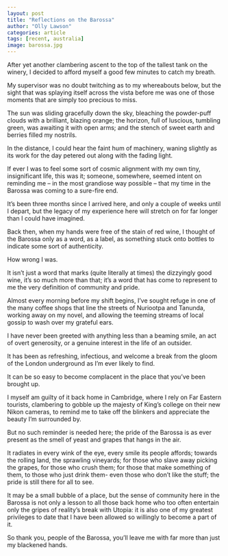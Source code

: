 ```yaml
---
layout: post
title: "Reflections on the Barossa"
author: "Olly Lawson"
categories: article
tags: [recent, australia]
image: barossa.jpg
---
```



After yet another clambering ascent to the top of the tallest tank on the winery, I decided to afford myself a good few minutes to catch my breath.

My supervisor was no doubt twitching as to my whereabouts below, but the sight that was splaying itself across the vista before me was one of those moments that are simply too precious to miss.

The sun was sliding gracefully down the sky, bleaching the powder-puff clouds with a brilliant, blazing orange; the horizon, full of luscious, tumbling green, was awaiting it with open arms; and the stench of sweet earth and berries filled my nostrils.

In the distance, I could hear the faint hum of machinery, waning slightly as its work for the day petered out along with the fading light.


If ever I was to feel some sort of cosmic alignment with my own tiny, insignificant life, this was it; someone, somewhere, seemed intent on reminding me – in the most grandiose way possible – that my time in the Barossa was coming to a sure-fire end.

It’s been three months since I arrived here, and only a couple of weeks until I depart, but the legacy of my experience here will stretch on for far longer than I could have imagined.

Back then, when my hands were free of the stain of red wine, I thought of the Barossa only as a word, as a label, as something stuck onto bottles to indicate some sort of authenticity.

How wrong I was.

It isn’t just a word that marks (quite literally at times) the dizzyingly good wine, it’s so much more than that; it’s a word that has come to represent to me the very definition of community and pride.

Almost every morning before my shift begins, I’ve sought refuge in one of the many coffee shops that line the streets of Nuriootpa and Tanunda, working away on my novel, and allowing the teeming streams of local gossip to wash over my grateful ears.

I have never been greeted with anything less than a beaming smile, an act of overt generosity, or a genuine interest in the life of an outsider.

It has been as refreshing, infectious, and welcome a break from the gloom of the London underground as I’m ever likely to find.

It can be so easy to become complacent in the place that you’ve been brought up.

I myself am guilty of it back home in Cambridge, where I rely on Far Eastern tourists, clambering to gobble up the majesty of King’s college on their new Nikon cameras, to remind me to take off the blinkers and appreciate the beauty I’m surrounded by.

But no such reminder is needed here; the pride of the Barossa is as ever present as the smell of yeast and grapes that hangs in the air.

It radiates in every wink of the eye, every smile its people affords; towards the rolling land, the sprawling vineyards; for those who slave away picking the grapes, for those who crush them; for those that make something of them, to those who just drink them- even those who don’t like the stuff; the pride is still there for all to see.

It may be a small bubble of a place, but the sense of community here in the Barossa is not only a lesson to all those back home who too often entertain only the gripes of reality’s break with Utopia: it is also one of my greatest privileges to date that I have been allowed so willingly to become a part of it.

So thank you, people of the Barossa, you’ll leave me with far more than just my blackened hands.
